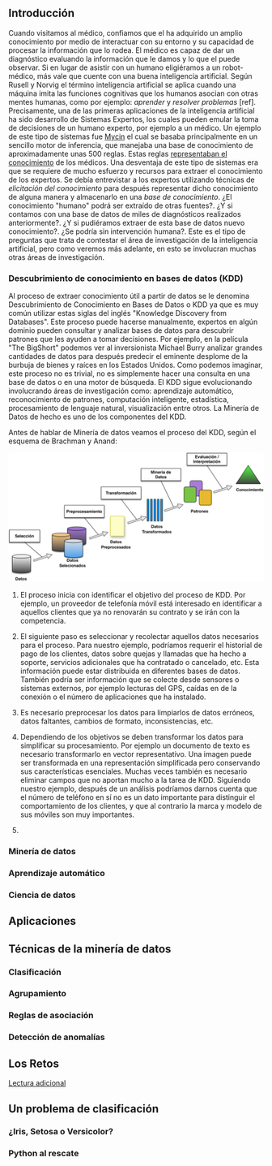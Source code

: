## Introducción
Cuando visitamos al médico, confiamos que el ha adquirido un amplio conocimiento por medio de interactuar con su entorno y su capacidad de procesar la información que lo rodea. El médico es capaz de dar un diagnóstico evaluando la información que le damos y lo que el puede observar. Si en lugar de asistir con un humano eligiéramos a un robot-médico, más vale que cuente con una buena inteligencia artificial. Según Rusell y Norvig el término inteligencia artificial se aplica cuando una máquina imita las funciones cognitivas que los humanos asocian con otras mentes humanas, como por ejemplo: *aprender* y *resolver problemas* [ref]. Precisamente, una de las primeras aplicaciones de la inteligencia artificial ha sido desarrollo de Sistemas Expertos, los cuales pueden emular la toma de decisiones de un humano experto, por ejemplo a un médico. Un ejemplo de este tipo de sistemas fue [Mycin](https://es.wikipedia.org/wiki/Mycin) el cual se basaba principalmente en un sencillo motor de inferencia, que manejaba una base de conocimiento de aproximadamente unas 500 reglas. Estas reglas [representaban el conocimiento](https://es.wikipedia.org/wiki/Representaci%C3%B3n_del_conocimiento) de los médicos. Una desventaja de este tipo de sistemas era que se requiere de mucho esfuerzo y recursos para extraer el conocimiento de los expertos. Se debía entrevistar a los expertos utilizando técnicas de *elicitación del conocimiento* para después representar dicho conocimiento de alguna manera y almacenarlo en una *base de conocimiento*. ¿El conocimiento "humano" podrá ser extraído  de otras fuentes?. ¿Y si contamos con una base de datos de miles de diagnósticos realizados anteriormente?. ¿Y si pudiéramos extraer de esta base de datos nuevo conocimiento?. ¿Se podría sin intervención humana?. Este es el tipo de preguntas que trata de contestar el área de investigación de la  inteligencia artificial, pero como veremos más adelante, en esto se involucran muchas otras áreas de investigación.

### Descubrimiento de conocimiento en bases de datos (KDD)
Al proceso de extraer conocimiento útil a partir de datos se le denomina Descubrimiento de Conocimiento en Bases de Datos o KDD ya que es muy común utilizar estas siglas del inglés "Knowledge Discovery from Databases". Este proceso puede hacerse manualmente, expertos en algún dominio pueden consultar y analizar bases de datos para descubrir patrones que les ayuden a tomar decisiones. Por ejemplo, en la película "The BigShort" podemos ver al inversionista Michael Burry analizar grandes cantidades de datos para después predecir el eminente  desplome de la burbuja de bienes y raíces en los Estados Unidos. Como podemos imaginar, este proceso no es trivial, no es simplemente hacer una consulta en una base de datos o en una motor de búsqueda. El KDD sigue evolucionando involucrando áreas de investigación como: aprendizaje automático, reconocimiento de patrones, computación inteligente, estadística, procesamiento de lenguaje natural, visualización entre otros. La Minería de Datos de hecho es uno de los componentes del KDD.

Antes de hablar de Minería de datos veamos el proceso del KDD, según el esquema de Brachman y Anand:

![El procesos del KDD según Brachman y Anand](../img/Proceso-KDD.png)

1. El proceso inicia con identificar el objetivo del proceso de KDD. Por ejemplo, un proveedor de telefonía móvil está interesado en identificar a aquellos clientes que ya no renovarán su contrato y se irán con la competencia.

2. El siguiente paso es seleccionar y recolectar aquellos datos necesarios para el proceso. Para nuestro ejemplo, podríamos requerir el historial de pago de los clientes, datos sobre quejas y llamadas que ha hecho a soporte, servicios adicionales que ha contratado o cancelado, etc. Esta información puede estar distribuida en diferentes bases de datos. También podría ser información que se colecte desde sensores o sistemas externos, por ejemplo lecturas del GPS, caídas en de la conexión o el número de aplicaciones que ha instalado.

3. Es necesario preprocesar los datos para limpiarlos de datos erróneos, datos faltantes, cambios de formato, inconsistencias, etc.

4. Dependiendo de los objetivos se deben transformar los datos para simplificar su procesamiento. Por ejemplo un documento de texto es necesario transformarlo en vector representativo. Una imagen puede ser transformada en una representación simplificada pero conservando sus características esenciales. Muchas veces también es necesario eliminar campos que no aportan mucho a la tarea de KDD. Siguiendo nuestro ejemplo, después de un análisis podríamos darnos cuenta que el número de teléfono en sí no es un dato importante para distinguir el comportamiento de los clientes, y que al contrario la marca y modelo de sus móviles son muy importantes.

5. 


### Minería de datos

### Aprendizaje automático

### Ciencia de datos

## Aplicaciones

## Técnicas de la minería de datos
### Clasificación
### Agrupamiento
### Reglas de asociación
### Detección de anomalías

## Los Retos


[Lectura adicional](http://www.kdnuggets.com/gpspubs/aimag-kdd-overview-1996-Fayyad.pdf)


## Un problema de clasificación

### ¿Iris, Setosa o Versicolor?

### Python al rescate
